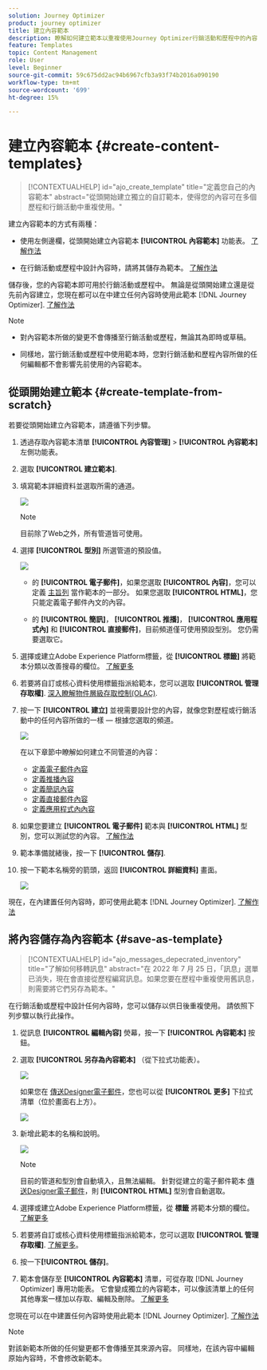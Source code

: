 ```yaml
---
solution: Journey Optimizer
product: journey optimizer
title: 建立內容範本
description: 瞭解如何建立範本以重複使用Journey Optimizer行銷活動和歷程中的內容
feature: Templates
topic: Content Management
role: User
level: Beginner
source-git-commit: 59c675dd2ac94b6967cfb3a93f74b2016a090190
workflow-type: tm+mt
source-wordcount: '699'
ht-degree: 15%

---
```



# 建立內容範本 {#create-content-templates}

>[!CONTEXTUALHELP]
>id="ajo_create_template"
>title="定義您自己的內容範本"
>abstract="從頭開始建立獨立的自訂範本，使得您的內容可在多個歷程和行銷活動中重複使用。"

建立內容範本的方式有兩種：

* 使用左側邊欄，從頭開始建立內容範本 **[!UICONTROL 內容範本]** 功能表。 [了解作法](#create-template-from-scratch)

* 在行銷活動或歷程中設計內容時，請將其儲存為範本。 [了解作法](#save-as-template)

儲存後，您的內容範本即可用於行銷活動或歷程中。 無論是從頭開始建立還是從先前內容建立，您現在都可以在中建立任何內容時使用此範本 [!DNL Journey Optimizer]. [了解作法](#use-content-templates)

>[!NOTE]
>
>* 對內容範本所做的變更不會傳播至行銷活動或歷程，無論其為即時或草稿。
>
>* 同樣地，當行銷活動或歷程中使用範本時，您對行銷活動和歷程內容所做的任何編輯都不會影響先前使用的內容範本。

## 從頭開始建立範本 {#create-template-from-scratch}

若要從頭開始建立內容範本，請遵循下列步驟。

1. 透過存取內容範本清單 **[!UICONTROL 內容管理]** > **[!UICONTROL 內容範本]** 左側功能表。

1. 選取 **[!UICONTROL 建立範本]**.

1. 填寫範本詳細資料並選取所需的通道。

   ![](assets/content-template-channels.png)

   >[!NOTE]
   >
   >目前除了Web之外，所有管道皆可使用。

1. 選擇 **[!UICONTROL 型別]** 所選管道的預設值。

   ![](assets/content-template-type.png)

   * 的 **[!UICONTROL 電子郵件]**，如果您選取 **[!UICONTROL 內容]**，您可以定義 [主旨列](../email/create-email.md#define-email-content) 當作範本的一部分。 如果您選取 **[!UICONTROL HTML]**，您只能定義電子郵件內文的內容。

   * 的 **[!UICONTROL 簡訊]**， **[!UICONTROL 推播]**， **[!UICONTROL 應用程式內]** 和 **[!UICONTROL 直接郵件]**，目前頻道僅可使用預設型別。 您仍需要選取它。

1. 選擇或建立Adobe Experience Platform標籤，從 **[!UICONTROL 標籤]** 將範本分類以改善搜尋的欄位。 [了解更多](../start/search-filter-categorize.md#tags)

1. 若要將自訂或核心資料使用標籤指派給範本，您可以選取 **[!UICONTROL 管理存取權]**. [深入瞭解物件層級存取控制(OLAC)](../administration/object-based-access.md).

1. 按一下 **[!UICONTROL 建立]** 並視需要設計您的內容，就像您對歷程或行銷活動中的任何內容所做的一樣 — 根據您選取的頻道。

   ![](assets/content-template-edition.png)

   在以下章節中瞭解如何建立不同管道的內容：
   * [定義電子郵件內容](../email/get-started-email-design.md)
   * [定義推播內容](../push/design-push.md)
   * [定義簡訊內容](../sms/create-sms.md#sms-content)
   * [定義直接郵件內容](../direct-mail/create-direct-mail.md)
   * [定義應用程式內內容](../in-app/design-in-app.md)

1. 如果您要建立 **[!UICONTROL 電子郵件]** 範本與 **[!UICONTROL HTML]** 型別，您可以測試您的內容。 [了解作法](#test-template)

1. 範本準備就緒後，按一下 **[!UICONTROL 儲存]**.

1. 按一下範本名稱旁的箭頭，返回 **[!UICONTROL 詳細資料]** 畫面。

   ![](assets/content-template-back.png)

現在，在內建置任何內容時，即可使用此範本 [!DNL Journey Optimizer]. [了解作法](#use-content-templates)

## 將內容儲存為內容範本 {#save-as-template}

>[!CONTEXTUALHELP]
>id="ajo_messages_depecrated_inventory"
>title="了解如何移轉訊息"
>abstract="在 2022 年 7 月 25 日，「訊息」選單已消失，現在會直接從歷程編寫訊息。如果您要在歷程中重複使用舊訊息，則需要將它們另存為範本。"

在行銷活動或歷程中設計任何內容時，您可以儲存以供日後重複使用。 請依照下列步驟以執行此操作。

1. 從訊息 **[!UICONTROL 編輯內容]** 熒幕，按一下 **[!UICONTROL 內容範本]** 按鈕。

1. 選取 **[!UICONTROL 另存為內容範本]** （從下拉式功能表）。

   ![](assets/content-template-button-save.png)

   如果您在 [傳送Designer電子郵件](../email/get-started-email-design.md)，您也可以從 **[!UICONTROL 更多]** 下拉式清單（位於畫面右上方）。

   ![](assets/content-template-more-button-save.png)

1. 新增此範本的名稱和說明。

   ![](assets/content-template-name.png)

   >[!NOTE]
   >
   >目前的管道和型別會自動填入，且無法編輯。 針對從建立的電子郵件範本 [傳送Designer電子郵件](../email/get-started-email-design.md)，則 **[!UICONTROL HTML]** 型別會自動選取。

1. 選擇或建立Adobe Experience Platform標籤，從 **標籤** 將範本分類的欄位。 [了解更多](../start/search-filter-categorize.md#tags)

1. 若要將自訂或核心資料使用標籤指派給範本，您可以選取 **[!UICONTROL 管理存取權]**. [了解更多](../administration/object-based-access.md)。

1. 按一下&#x200B;**[!UICONTROL 儲存]**。

1. 範本會儲存至 **[!UICONTROL 內容範本]** 清單，可從存取 [!DNL Journey Optimizer] 專用功能表。 它會變成獨立的內容範本，可以像該清單上的任何其他專案一樣加以存取、編輯及刪除。 [了解更多](#access-manage-templates)

您現在可以在中建置任何內容時使用此範本 [!DNL Journey Optimizer]. [了解作法](#use-content-templates)

>[!NOTE]
>
>對該新範本所做的任何變更都不會傳播至其來源內容。 同樣地，在該內容中編輯原始內容時，不會修改新範本。
